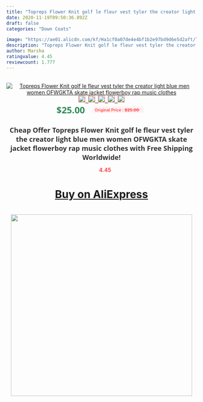 ```yaml
---
title: "Topreps Flower Knit golf le fleur vest tyler the creator light blue men women OFWGKTA skate jacket flowerboy rap music clothes"
date: 2020-11-19T09:50:36.892Z
draft: false
categories: "Down Coats"

image: "https://ae01.alicdn.com/kf/Ha1cf0a07de4e4bf1b2e97bd9d6e5d2aft/Topreps-Flower-Knit-golf-le-fleur-vest-tyler-the-creator-light-blue-men-women-OFWGKTA-skate.jpg"
description: "Topreps Flower Knit golf le fleur vest tyler the creator light blue men women OFWGKTA skate jacket flowerboy rap music clothes"
author: Marsha
ratingvalue: 4.45
reviewcount: 1.777
---
```

<br>
<div style="text-align: center;">
<a href="https://s.click.aliexpress.com/e/_AeCxEz" target="_blank" rel="nofollow noopener noreferrer"><img alt="Topreps Flower Knit golf le fleur vest tyler the creator light blue men women OFWGKTA skate jacket flowerboy rap music clothes" class="magnifier-image" src="https://ae01.alicdn.com/kf/Ha1cf0a07de4e4bf1b2e97bd9d6e5d2aft/Topreps-Flower-Knit-golf-le-fleur-vest-tyler-the-creator-light-blue-men-women-OFWGKTA-skate.jpg_640x640.jpg">
<br>
<img style="border:1px solid salmon" src="https://ae01.alicdn.com/kf/Ha1cf0a07de4e4bf1b2e97bd9d6e5d2aft/Topreps-Flower-Knit-golf-le-fleur-vest-tyler-the-creator-light-blue-men-women-OFWGKTA-skate.jpg_120x120.jpg">&nbsp;&nbsp;<img style="border:1px solid salmon" src="https://ae01.alicdn.com/kf/Hf6fd23e8abcb48cc810305b8db14e932r/Topreps-Flower-Knit-golf-le-fleur-vest-tyler-the-creator-light-blue-men-women-OFWGKTA-skate.jpg_120x120.jpg">&nbsp;&nbsp;<img style="border:1px solid salmon" src="https://ae01.alicdn.com/kf/H35a21687013f485aa8950743ceddffe2x/Topreps-Flower-Knit-golf-le-fleur-vest-tyler-the-creator-light-blue-men-women-OFWGKTA-skate.jpg_120x120.jpg">&nbsp;&nbsp;<img style="border:1px solid salmon" src="https://ae01.alicdn.com/kf/H17e0e8d05f784346b78b2a1a52befff75/Topreps-Flower-Knit-golf-le-fleur-vest-tyler-the-creator-light-blue-men-women-OFWGKTA-skate.jpg_120x120.jpg">&nbsp;&nbsp;<img style="border:1px solid salmon" src="https://ae01.alicdn.com/kf/H0845301072bf4a6f8a7d9e0e2c5f3027A/Topreps-Flower-Knit-golf-le-fleur-vest-tyler-the-creator-light-blue-men-women-OFWGKTA-skate.jpg_120x120.jpg"></a></div><br0>
<div style="text-align: center;"><span style="background-color: white; border: 0px; box-sizing: border-box; color: seagreen; display: inline-block; font-family: &quot;open sans&quot; , &quot;arial&quot; , &quot;helvetica&quot; , sans-serif , &quot;heiti&quot;; font-size: 24px; font-stretch: inherit; font-weight: 700; line-height: inherit; margin: 0px 10px 0px 0px; padding: 0px; vertical-align: middle;">$25.00 </span>
<span style="background: rgb(255 , 241 , 241); border-radius: 3px; border: 0px; box-sizing: border-box; color: #ff4747; display: inline-block; font-family: inherit; font-size: 12px; font-stretch: inherit; font-style: inherit; font-variant: inherit; font-weight: 600; line-height: inherit; margin: 0px; padding: 2px 5px; transform: scale(0.9); vertical-align: middle;">Original Price : <b style="text-decoration: line-through;">$25.00 </b> &nbsp;&nbsp;</span></div>
<h1 style="color: #333333; display: inline-block; font-family: &quot;open sans&quot; , &quot;arial&quot; , &quot;helvetica&quot; , sans-serif , &quot;heiti&quot;; font-size: 18px; font-stretch: inherit; font-weight: 700; text-align: center;">Cheap Offer Topreps Flower Knit golf le fleur vest tyler the creator light blue men women OFWGKTA skate jacket flowerboy rap music clothes with Free Shipping Worldwide!</h1>
<div style="color: #ff4747; text-align: center;">
<img src="https://4.bp.blogspot.com/-M0ZcTcb-5uY/XleCXlxnR4I/AAAAAAAAAEc/OrjgMkXV1oMQFaCRZj5HQwOCBcu3w1FegCPcBGAYYCw/s1600/star.png" style="height: 15px;">&nbsp;<b>4.45</b></div>
<div class="button_cont" align="center"><a class="buynow_a" href="https://s.click.aliexpress.com/e/_AeCxEz" target="_blank" rel="nofollow noopener noreferrer"><H1>Buy on AliExpress</H1></a></div><br>
<div class="separator" style="clear: both; text-align: center;">
<img src="https://lh3.googleusercontent.com/-pTy5HemUv9M/XlePHvY0dAI/AAAAAAAAAE4/0nX5iRUoIWY8eMW9Dpxeirr157OZliDIgCLcBGAsYHQ/s1600/badge.gif" width="480">
</div>
